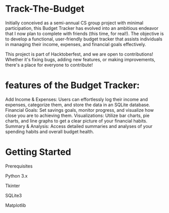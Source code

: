 # Track-The-Budget
Initially conceived as a semi-annual CS group project with minimal participation, this Budget Tracker has evolved into an ambitious endeavor that I now plan to complete with friends (this time, for real!). The objective is to develop a functional, user-friendly budget tracker that assists individuals in managing their income, expenses, and financial goals effectively.

This project is part of Hacktoberfest, and we are open to contributions! Whether it's fixing bugs, adding new features, or making improvements, there's a place for everyone to contribute!

# features of the Budget Tracker:

Add Income & Expenses: Users can effortlessly log their income and expenses, categorize them, and store the data in an SQLite database.
Financial Goals: Set savings goals, monitor progress, and visualize how close you are to achieving them.
Visualizations: Utilize bar charts, pie charts, and line graphs to get a clear picture of your financial habits.
Summary & Analysis: Access detailed summaries and analyses of your spending habits and overall budget health.

# Getting Started
  
Prerequisites

Python 3.x

Tkinter

SQLite3

Matplotlib
